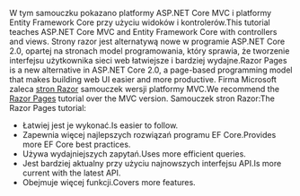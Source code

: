 <span data-ttu-id="6c222-101">W tym samouczku pokazano platformy ASP.NET Core MVC i platformy Entity Framework Core przy użyciu widoków i kontrolerów.</span><span class="sxs-lookup"><span data-stu-id="6c222-101">This tutorial teaches ASP.NET Core MVC and Entity Framework Core with controllers and views.</span></span> <span data-ttu-id="6c222-102">Strony razor jest alternatywą nowe w programie ASP.NET Core 2.0, opartej na stronach model programowania, który sprawia, że tworzenie interfejsu użytkownika sieci web łatwiejsze i bardziej wydajne.</span><span class="sxs-lookup"><span data-stu-id="6c222-102">Razor Pages is a new alternative in ASP.NET Core 2.0, a page-based programming model that makes building web UI easier and more productive.</span></span> <span data-ttu-id="6c222-103">Firma Microsoft zaleca [stron Razor](xref:data/ef-rp/intro) samouczek wersji platformy MVC.</span><span class="sxs-lookup"><span data-stu-id="6c222-103">We recommend the [Razor Pages](xref:data/ef-rp/intro) tutorial over the MVC version.</span></span> <span data-ttu-id="6c222-104">Samouczek stron Razor:</span><span class="sxs-lookup"><span data-stu-id="6c222-104">The Razor Pages tutorial:</span></span>

* <span data-ttu-id="6c222-105">Łatwiej jest je wykonać.</span><span class="sxs-lookup"><span data-stu-id="6c222-105">Is easier to follow.</span></span>
* <span data-ttu-id="6c222-106">Zapewnia więcej najlepszych rozwiązań programu EF Core.</span><span class="sxs-lookup"><span data-stu-id="6c222-106">Provides more EF Core best practices.</span></span>
* <span data-ttu-id="6c222-107">Używa wydajniejszych zapytań.</span><span class="sxs-lookup"><span data-stu-id="6c222-107">Uses more efficient queries.</span></span>
* <span data-ttu-id="6c222-108">Jest bardziej aktualny przy użyciu najnowszych interfejsu API.</span><span class="sxs-lookup"><span data-stu-id="6c222-108">Is more current with the latest API.</span></span>
* <span data-ttu-id="6c222-109">Obejmuje więcej funkcji.</span><span class="sxs-lookup"><span data-stu-id="6c222-109">Covers more features.</span></span>
